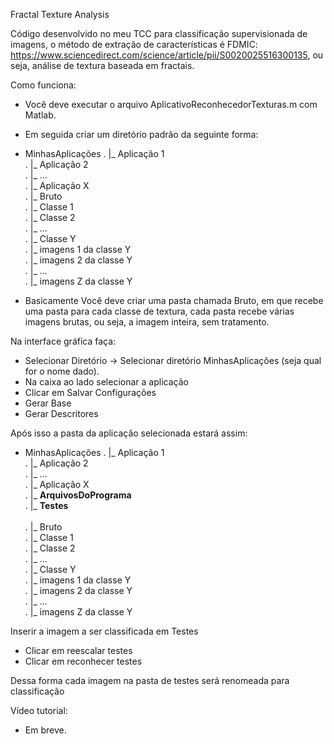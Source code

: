 Fractal Texture Analysis

Código desenvolvido no meu TCC para classificação supervisionada de imagens, o método de extração de características é FDMIC: https://www.sciencedirect.com/science/article/pii/S0020025516300135, ou seja, análise de textura baseada em fractais.

Como funciona:
- Você deve executar o arquivo AplicativoReconhecedorTexturas.m com Matlab.
- Em seguida criar um diretório padrão da seguinte forma:
- MinhasAplicações
.  |_ Aplicação 1 <br />
.  |_ Aplicação 2 <br />
.  |_ ... <br />
.  |_ Aplicação X <br />
.      |_ Bruto <br />
.         |_ Classe 1 <br />
.         |_ Classe 2 <br />
.         |_ ... <br />
.         |_ Classe Y <br />
.            |_ imagens 1 da classe Y <br />
.            |_ imagens 2 da classe Y <br />
.            |_ ... <br />
.            |_ imagens Z da classe Y <br />
            
- Basicamente Você deve criar uma pasta chamada Bruto, em que recebe uma pasta para cada classe de textura, cada pasta recebe várias imagens brutas, ou seja, a imagem inteira, sem tratamento.

Na interface gráfica faça:
- Selecionar Diretório -> Selecionar diretório MinhasAplicações (seja qual for o nome dado).
- Na caixa ao lado selecionar a aplicação
- Clicar em Salvar Configurações
- Gerar Base
- Gerar Descritores

Após isso a pasta da aplicação selecionada estará assim:
- MinhasAplicações
.  |_ Aplicação 1 <br />
.  |_ Aplicação 2 <br />
.  |_ ... <br />
.  |_ Aplicação X <br />
.      |_ <b>ArquivosDoPrograma </b><br />
.      |_ <b>Testes </b><br />      
.      |_ Bruto <br />
.         |_ Classe 1 <br />
.         |_ Classe 2 <br />
.         |_ ... <br />
.         |_ Classe Y <br />
.            |_ imagens 1 da classe Y <br />
.            |_ imagens 2 da classe Y <br />
.            |_ ... <br />
.            |_ imagens Z da classe Y <br />
            
Inserir a imagem a ser classificada em Testes
- Clicar em reescalar testes
- Clicar em reconhecer testes

Dessa forma cada imagem na pasta de testes será renomeada para classificação

Vídeo tutorial:
- Em breve.
